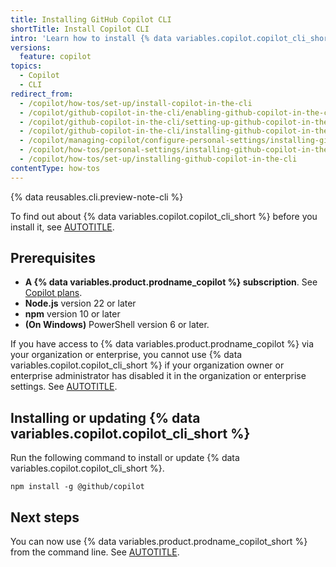 ```yaml
---
title: Installing GitHub Copilot CLI
shortTitle: Install Copilot CLI
intro: 'Learn how to install {% data variables.copilot.copilot_cli_short %} so that you can use {% data variables.product.prodname_copilot_short %} directly from the command line.'
versions:
  feature: copilot
topics:
  - Copilot
  - CLI
redirect_from:
  - /copilot/how-tos/set-up/install-copilot-in-the-cli
  - /copilot/github-copilot-in-the-cli/enabling-github-copilot-in-the-cli
  - /copilot/github-copilot-in-the-cli/setting-up-github-copilot-in-the-cli
  - /copilot/github-copilot-in-the-cli/installing-github-copilot-in-the-cli
  - /copilot/managing-copilot/configure-personal-settings/installing-github-copilot-in-the-cli
  - /copilot/how-tos/personal-settings/installing-github-copilot-in-the-cli
  - /copilot/how-tos/set-up/installing-github-copilot-in-the-cli
contentType: how-tos
---
```


{% data reusables.cli.preview-note-cli %}

To find out about {% data variables.copilot.copilot_cli_short %} before you install it, see [AUTOTITLE](/copilot/concepts/agents/about-copilot-cli).

## Prerequisites

* **A {% data variables.product.prodname_copilot %} subscription**. See [Copilot plans](https://github.com/features/copilot/plans?ref_product=copilot&ref_type=engagement&ref_style=text).
* **Node.js** version 22 or later
* **npm** version 10 or later
* **(On Windows)** PowerShell version 6 or later.

If you have access to {% data variables.product.prodname_copilot %} via your organization or enterprise, you cannot use {% data variables.copilot.copilot_cli_short %} if your organization owner or enterprise administrator has disabled it in the organization or enterprise settings. See [AUTOTITLE](/copilot/managing-copilot/managing-github-copilot-in-your-organization/managing-github-copilot-features-in-your-organization/managing-policies-for-copilot-in-your-organization).

## Installing or updating {% data variables.copilot.copilot_cli_short %}

Run the following command to install or update {% data variables.copilot.copilot_cli_short %}.

```shell copy
npm install -g @github/copilot
```

## Next steps

You can now use {% data variables.product.prodname_copilot_short %} from the command line. See [AUTOTITLE](/copilot/how-tos/use-copilot-agents/use-copilot-cli).
